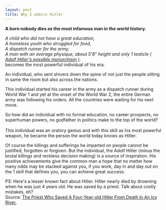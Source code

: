 ```yaml
---
layout: post
title: Why I admire Hitler
---
```


<b> A born nobody dies as the most infamous man in the world history. </b>

<i>
A child who did not have a great education, <br>
A homeless youth who struggled for food, <br>
A dispatch runner for the army, <br>
A man with an average physique, about 5'8" height and  only 1 testicle ( <a target="_blank" href="https://en.wikipedia.org/wiki/Adolf_Hitler%27s_possible_monorchism">Adolf Hitler's possible monorchism</a> ),
</i> <br>
becomes the most powerful individual of his era.

An individual, who sent shivers down the spine of not just the people sitting in same the room but also across the nations.

This individual started his career in the army as a dispatch runner during World War 1 and yet at the onset of the World War 2, the entire German army was following his orders. All the countries were waiting for his next move.

So how did an individual with no formal education, no career prospects, no superhuman powers, no godfather in politics make to the top of the world? <br> <br>
This individual was an oratory genius and with this skill as his most powerful weapon, he became the person the world today knows as Hitler.

Of course the killings and sufferings he imparted on people cannot be justified, forgotten or forgiven.
But the individual, the Adolf Hitler (minus the brutal killings and reckless decision making) is a source of inspiration.
His positive achievements give the common man a hope that no matter how many odds may be stacked against you, if you work, day in and day out on the 1 skill that defines you, you can achieve great success.

PS: Here's a lesser known fact about Hitler. Hitler nearly died by drowning when he was just 4 years old. He was saved by a priest. Talk about costly mistakes, eh?<br>
Source: <a target="_blank" href="http://www.warhistoryonline.com/war-articles/priest-saved-four-year-old-hitler-death-icy-river.html">The Priest Who Saved A Four-Year-old Hitler From Death In An Icy River.</a>
